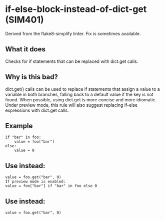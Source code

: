 # if-else-block-instead-of-dict-get (SIM401)
Derived from the flake8-simplify linter.
Fix is sometimes available.
## What it does
Checks for if statements that can be replaced with dict.get calls.
## Why is this bad?
dict.get() calls can be used to replace if statements that assign a
value to a variable in both branches, falling back to a default value if
the key is not found. When possible, using dict.get is more concise and
more idiomatic.
Under preview mode, this rule will
also suggest replacing if-else expressions with dict.get calls.
## Example
```
if "bar" in foo:
    value = foo["bar"]
else:
    value = 0
```
## Use instead:
```
value = foo.get("bar", 0)
If preview mode is enabled:
value = foo["bar"] if "bar" in foo else 0
```
## Use instead:
```
value = foo.get("bar", 0)
```